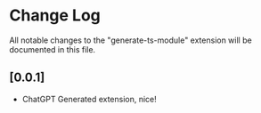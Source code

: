 # Change Log

All notable changes to the "generate-ts-module" extension will be documented in this file.

## [0.0.1]

- ChatGPT Generated extension, nice!